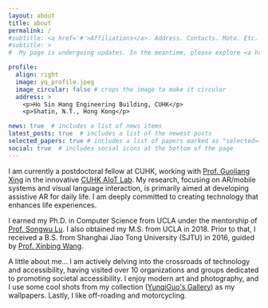 ```yaml
---
layout: about
title: about
permalink: /
#subtitle: <a href='#'>Affiliations</a>. Address. Contacts. Moto. Etc.
#subtitle: >
#  My page is undergoing updates. In the meantime, please explore <a href="https://yqg.notion.site/">my Notion page</a>.

profile:
  align: right
  image: yq_profile.jpeg
  image_circular: false # crops the image to make it circular
  address: >
    <p>Ho Sin Hang Engineering Building, CUHK</p>
    <p>Shatin, N.T., Hong Kong</p>

news: true  # includes a list of news items
latest_posts: true  # includes a list of the newest posts
selected_papers: true # includes a list of papers marked as "selected={true}"
social: true  # includes social icons at the bottom of the page
---
```


[//]: # (I obtained my Ph.D. in Computer Science from UCLA, mentored by [Prof. Songwu Lu]&#40;https://web.cs.ucla.edu/~slu/&#41;. I also)

[//]: # (received my M.S. from UCLA in 2018. Prior to that, I earned a B.S. from Shanghai Jiao Tong University &#40;SJTU&#41; in 2016,)

[//]: # (under the guidance of [Prof. Xinbing Wang]&#40;https://www.cs.sjtu.edu.cn/~wang-xb/&#41;.)

[//]: # ()

[//]: # (Focused on AR/mobile systems and visual language interaction, my research is particularly centered around crafting)

[//]: # (assistive AR for daily life. I'm passionately dedicated to creating technology that uplifts and augments individual)

[//]: # (experiences. Additionally, my Ph.D. journey included an enriching internship at IBM, concentrating on the modeling of)

[//]: # (correlations in time-series data.)

[//]: # ()

[//]: # (I am a member of the UCLA HandsOn Club and am currently studying American Sign Language &#40;ASL&#41;. I also appreciate)

[//]: # (geometric abstraction art. Outside of academia, I enjoy off-roading and motorcycling.)

[//]: # (Write your biography here. Tell the world about yourself. Link to your favorite [subreddit]&#40;http://reddit.com&#41;. You can put a picture in, too. The code is already in, just name your picture `prof_pic.jpg` and put it in the `img/` folder.)

[//]: # ()

[//]: # (Put your address / P.O. box / other info right below your picture. You can also disable any of these elements by editing `profile` property of the YAML header of your `_pages/about.md`. Edit `_bibliography/papers.bib` and Jekyll will render your [publications page]&#40;/al-folio/publications/&#41; automatically.)

[//]: # ()

[//]: # (Link to your social media connections, too. This theme is set up to use [Font Awesome icons]&#40;http://fortawesome.github.io/Font-Awesome/&#41; and [Academicons]&#40;https://jpswalsh.github.io/academicons/&#41;, like the ones below. Add your Facebook, Twitter, LinkedIn, Google Scholar, or just disable all of them.)

I am currently a postdoctoral fellow at CUHK, working with [Prof. Guoliang Xing](https://staff.ie.cuhk.edu.hk/~glxing/)
in the innovative [CUHK AIoT Lab](https://aiot.ie.cuhk.edu.hk/). My research, focusing on AR/mobile systems and visual
language interaction, is primarily aimed at developing assistive AR for daily life. I am deeply committed to creating
technology that enhances life experiences.

I earned my Ph.D. in Computer Science from UCLA under the mentorship
of [Prof. Songwu Lu](https://web.cs.ucla.edu/~slu/). I also obtained my M.S. from UCLA in 2018. Prior to that, I
received a B.S. from Shanghai Jiao Tong University (SJTU) in 2016, guided
by [Prof. Xinbing Wang](https://www.cs.sjtu.edu.cn/~wang-xb/).

A little about me... I am actively delving into the crossroads of technology and accessibility, having visited over 10 organizations and groups dedicated to promoting societal accessibility.
I enjoy modern art and photography, and I use some cool shots from my collection ([YunqiGuo's Gallery](https://500px.com/p/YunqiGuo)) as my wallpapers.
Lastly, I like off-roading and motorcycling.